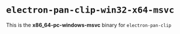 # `electron-pan-clip-win32-x64-msvc`

This is the **x86_64-pc-windows-msvc** binary for `electron-pan-clip`
